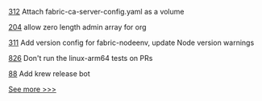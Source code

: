 
[312](https://github.com/hyperledger-labs/fablo/pull/312) Attach fabric-ca-server-config.yaml as a volume

[204](https://github.com/hyperledger-labs/fabric-operations-console/pull/204) allow zero length admin array for org

[311](https://github.com/hyperledger-labs/fablo/pull/311) Add version config for fabric-nodeenv, update Node version warnings

[826](https://github.com/hyperledger-labs/solang/pull/826) Don't run the linux-arm64 tests on PRs

[88](https://github.com/hyperledger-labs/hlf-operator/pull/88) Add krew release bot


[See more >>>](https://start-here.hyperledger.org/pull-requests)
